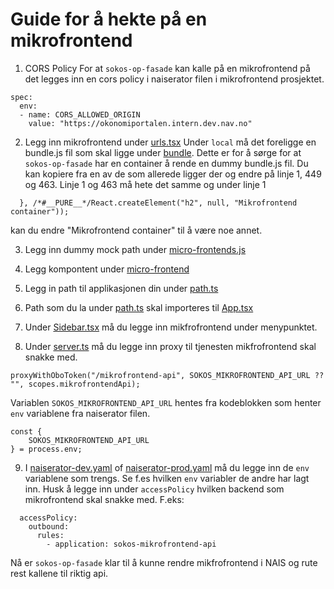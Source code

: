 # Guide for å hekte på en mikrofrontend

1. CORS Policy
   For at `sokos-op-fasade` kan kalle på en mikrofrontend på det legges inn en cors policy i naiserator filen i mikrofrontend prosjektet.

```
spec:
  env:
  - name: CORS_ALLOWED_ORIGIN
    value: "https://okonomiportalen.intern.dev.nav.no"
```

2. Legg inn mikrofrontend under [urls.tsx](src/urls.tsx)
   Under `local` må det foreligge en bundle.js fil som skal ligge under [bundle](mock/bundle).
   Dette er for å sørge for at `sokos-op-fasade` har en container å rende en dummy bundle.js fil.
   Du kan kopiere fra en av de som allerede ligger der og endre på linje 1, 449 og 463. Linje 1 og 463 må hete det samme og under linje 1

```
  }, /*#__PURE__*/React.createElement("h2", null, "Mikrofrontend container"));
```

kan du endre "Mikrofrontend container" til å være noe annet.

3. Legg inn dummy mock path under [micro-frontends.js](mock/micro-frontends.js)

4. Legg kompontent under [micro-frontend](src/micro-frontend)

5. Legg in path til applikasjonen din under [path.ts](src/models/path.ts)

6. Path som du la under [path.ts](src/models/path.tsx) skal importeres til [App.tsx](src/App.tsx)

7. Under [Sidebar.tsx](src/components/sidebar/SideBar.tsx) må du legge inn mikfrofrontend under menypunktet.

8. Under [server.ts](../server/src/server.ts) må du legge inn proxy til tjenesten mikfrofrontend skal snakke med.

```
proxyWithOboToken("/mikrofrontend-api", SOKOS_MIKROFRONTEND_API_URL ?? "", scopes.mikrofrontendApi);
```

Variablen `SOKOS_MIKROFRONTEND_API_URL` hentes fra kodeblokken som henter `env` variablene fra naiserator filen.

```
const {
    SOKOS_MIKROFRONTEND_API_URL
} = process.env;
```

9. I [naiserator-dev.yaml](../.nais/naiserator-dev.yaml) of [naiserator-prod.yaml](../.nais/naiserator-prod.yaml) må du legge inn de `env` variablene som trengs. Se f.es hvilken `env` variabler de andre har lagt inn. Husk å legge inn under `accessPolicy` hvilken backend som mikrofrontend skal snakke med. F.eks:

```
  accessPolicy:
    outbound:
      rules:
        - application: sokos-mikrofrontend-api
```

Nå er `sokos-op-fasade` klar til å kunne rendre mikfrofrontend i NAIS og rute rest kallene til riktig api.
